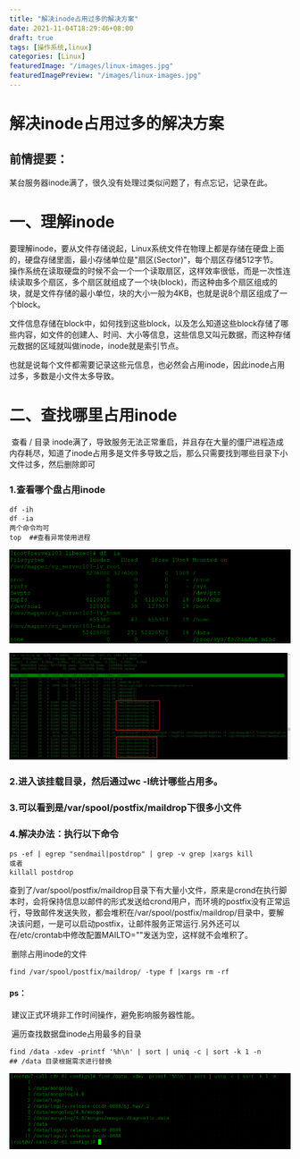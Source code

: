 ```yaml
---
title: "解决inode占用过多的解决方案"
date: 2021-11-04T18:29:46+08:00
draft: true
tags: [操作系统,linux]
categories: [Linux]
featuredImage: "/images/linux-images.jpg"
featuredImagePreview: "/images/linux-images.jpg"
---
```



# 解决inode占用过多的解决方案

## 前情提要：

​	某台服务器inode满了，很久没有处理过类似问题了，有点忘记，记录在此。
# 一、理解inode

​	要理解inode，要从文件存储说起，Linux系统文件在物理上都是存储在硬盘上面的，硬盘存储里面，最小存储单位是"扇区(Sector)"，每个扇区存储512字节。
​	
​	操作系统在读取硬盘的时候不会一个一个读取扇区，这样效率很低，而是一次性连续读取多个扇区，多个扇区就组成了一个块(block)，而这种由多个扇区组成的块，就是文件存储的最小单位，块的大小一般为4KB，也就是说8个扇区组成了一个block。

​	文件信息存储在block中，如何找到这些block，以及怎么知道这些block存储了哪些内容，如文件的创建人、时间、大小等信息，这些信息又叫元数据，而这种存储元数据的区域就叫做inode，inode就是索引节点。

​	也就是说每个文件都需要记录这些元信息，也必然会占用inode，因此inode占用过多，多数是小文件太多导致。

# 二、查找哪里占用inode

​	查看 / 目录 inode满了，导致服务无法正常重启，并且存在大量的僵尸进程造成内存耗尽，知道了inode占用多是文件多导致之后，那么只需要找到哪些目录下小文件过多，然后删除即可

### **1.查看哪个盘占用inode**

```shell
df -ih 
df -ia
两个命令均可
top  ##查看异常使用进程
```
![20818113-8B7E-42DB-9113-529A0D98592B](/images/inode-01.png)

![F02B5AB5-C3D1-4462-9665-782798F58E62](/images/inode-02.png)

### 2.进入该挂载目录，然后通过wc -l统计哪些占用多。

### 3.可以看到是/var/spool/postfix/maildrop下很多小文件

### 4.解决办法：执行以下命令

```shell
ps -ef | egrep "sendmail|postdrop" | grep -v grep |xargs kill 
或者
killall postdrop
```

​	查到了/var/spool/postfix/maildrop目录下有大量小文件，原来是crond在执行脚本时，会将保持信息以邮件的形式发送给crond用户，而环境的postfix没有正常运行，导致邮件发送失败，都会堆积在/var/spool/postfix/maildrop/目录中，要解决该问题，一是可以启动postfix，让邮件服务正常运行.另外还可以在/etc/crontab中修改配置MAILTO=""发送为空，这样就不会堆积了。



​		删除占用inode的文件

```shell
find /var/spool/postfix/maildrop/ -type f |xargs rm -rf
```

####  ps：

​	建议正式环境非工作时间操作，避免影响服务器性能。

​	遍历查找数据盘inode占用最多的目录

```shell
find /data -xdev -printf '%h\n' | sort | uniq -c | sort -k 1 -n
## /data 目录根据需求进行替换
```

![9B653340-607B-407C-A183-B05C43CAEBA9](/images/inode-03.png)




